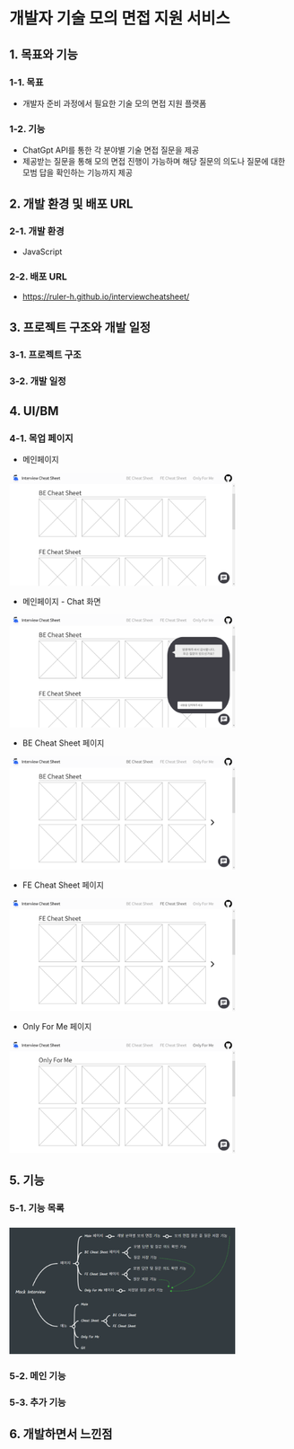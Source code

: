 # 개발자 기술 모의 면접 지원 서비스

## 1. 목표와 기능
### 1-1. 목표
- 개발자 준비 과정에서 필요한 기술 모의 면접 지원 플랫폼
### 1-2. 기능
- ChatGpt API를 통한 각 분야별 기술 면접 질문을 제공
- 제공받는 질문을 통해 모의 면접 진행이 가능하며 해당 질문의 의도나 질문에 대한 모범 답을 확인하는 기능까지 제공
## 2. 개발 환경 및 배포 URL
### 2-1. 개발 환경
- JavaScript
### 2-2. 배포 URL
- https://ruler-h.github.io/interviewcheatsheet/
## 3. 프로젝트 구조와 개발 일정
### 3-1. 프로젝트 구조
### 3-2. 개발 일정
## 4. UI/BM
### 4-1. 목업 페이지
- 메인페이지
<img src="./assets/images/01_main Page.png" width="80%">

- 메인페이지 - Chat 화면
<img src="./assets/images/02_main Page-chat.png" width="80%">

- BE Cheat Sheet 페이지
<img src="./assets/images/03_BE Cheat Sheet Page.png" width="80%">

- FE Cheat Sheet 페이지
<img src="./assets/images/04_FE Cheat Sheet Page.png" width="80%">

- Only For Me 페이지
<img src="./assets/images/05_Only For Me Page.png" width="80%">

## 5. 기능
### 5-1. 기능 목록
<img src="./assets/images/function_list_v1.1.png" width="80%">

### 5-2. 메인 기능
### 5-3. 추가 기능
## 6. 개발하면서 느낀점
